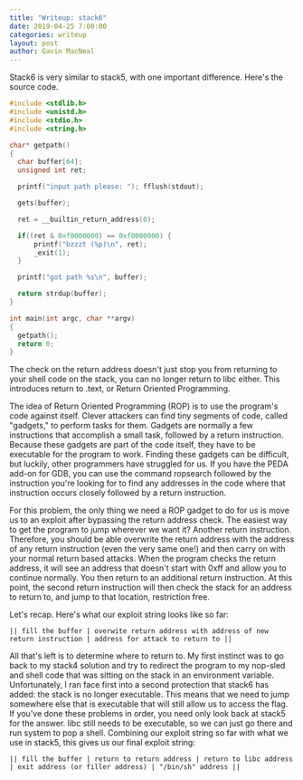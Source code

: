 ```yaml
---
title: "Writeup: stack6"
date: 2019-04-25 7:00:00
categories: writeup
layout: post
author: Gavin MacNeal
---
```


Stack6 is very similar to stack5, with one important difference. Here's the source code.

```c
#include <stdlib.h>
#include <unistd.h>
#include <stdio.h>
#include <string.h>

char* getpath()
{
  char buffer[64];
  unsigned int ret;

  printf("input path please: "); fflush(stdout);

  gets(buffer);

  ret = __builtin_return_address(0);

  if((ret & 0xf0000000) == 0xf0000000) {
      printf("bzzzt (%p)\n", ret);
      _exit(1);
  }

  printf("got path %s\n", buffer);

  return strdup(buffer);
}

int main(int argc, char **argv)
{
  getpath();
  return 0;
}
```
The check on the return address doesn't just stop you from returning to your shell code on the stack, you can no longer return to libc either. This introduces return to .text, or Return Oriented Programming.

The idea of Return Oriented Programming (ROP) is to use the program's code against itself. Clever attackers can find tiny segments of code, called "gadgets," to perform tasks for them. Gadgets are normally a few instructions that accomplish a small task, followed by a return instruction. Because these gadgets are part of the code itself, they have to be executable for the program to work. Finding these gadgets can be difficult, but luckily, other programmers have struggled for us. If you have the PEDA add-on for GDB, you can use the command ropsearch followed by the instruction you're looking for to find any addresses in the code where that instruction occurs closely followed by a return instruction.

For this problem, the only thing we need a ROP gadget to do for us is move us to an exploit after bypassing the return address check. The easiest way to get the program to jump wherever we want it? Another return instruction. Therefore, you should be able overwrite the return address with the address of any return instruction (even the very same one!) and then carry on with your normal return based attacks. When the program checks the return address, it will see an address that doesn't start with 0xff and allow you to continue normally. You then return to an additional return instruction. At this point, the second return instruction will then check the stack for an address to return to, and jump to that location, restriction free.

Let's recap. Here's what our exploit string looks like so far:

```
|| fill the buffer | overwite return address with address of new return instruction | address for attack to return to ||
```

All that's left is to determine where to return to. My first instinct was to go back to my stack4 solution and try to redirect the program to my nop-sled and shell code that was sitting on the stack in an environment variable. Unfortunately, I ran face first into a second protection that stack6 has added: the stack is no longer executable. This means that we need to jump somewhere else that is executable that will still allow us to access the flag. If you've done these problems in order, you need only look back at stack5 for the answer. libc still needs to be executable, so we can just go there and run system to pop a shell. Combining our exploit string so far with what we use in stack5, this gives us our final exploit string:

```
|| fill the buffer | return to return address | return to libc address | exit address (or filler address) | "/bin/sh" address ||
```

